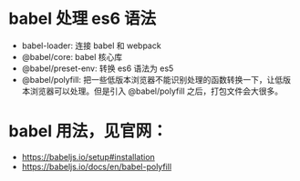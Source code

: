 # babel 处理 es6 语法
  - babel-loader: 连接 babel 和 webpack
  - @babel/core: babel 核心库
  - @babel/preset-env: 转换 es6 语法为 es5
  - @babel/polyfill: 把一些低版本浏览器不能识别处理的函数转换一下，让低版本浏览器可以处理。但是引入 @babel/polyfill 之后，打包文件会大很多。

# babel 用法，见官网：
  - https://babeljs.io/setup#installation
  - https://babeljs.io/docs/en/babel-polyfill
